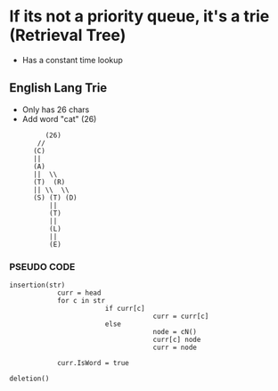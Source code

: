 # If its not a priority queue, it's a trie (Retrieval Tree)
- Has a constant time lookup

## English Lang Trie
- Only has 26 chars
- Add word "cat"
            (26)

```
         (26)             
       //              
      (C) 
      || 
      (A)
      ||  \\ 
      (T)  (R)
      || \\  \\
      (S) (T) (D)
          ||
          (T)
          ||
          (L)
          ||
          (E)
```
### PSEUDO CODE
```
insertion(str)
            curr = head
            for c in str
                        if curr[c]
                                    curr = curr[c]
                        else
                                    node = cN()
                                    curr[c] node
                                    curr = node
            
            curr.IsWord = true

deletion()
```
